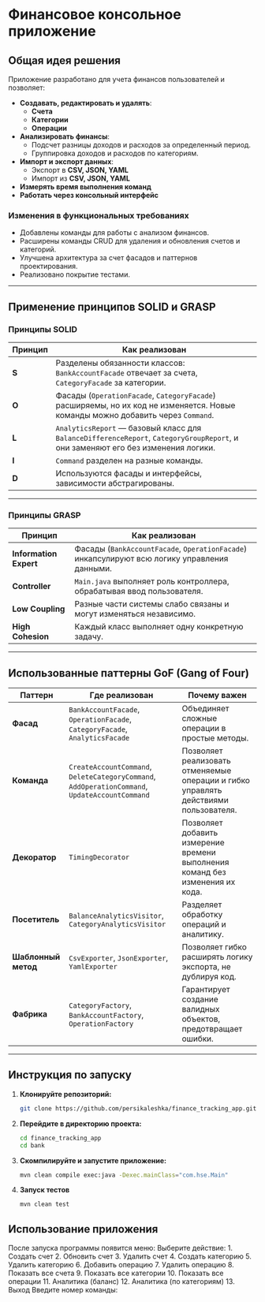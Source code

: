 # **Финансовое консольное приложение**

## **Общая идея решения**
Приложение разработано для учета финансов пользователей и позволяет:
- **Создавать, редактировать и удалять**:
  - **Счета**
  - **Категории**
  - **Операции**
- **Анализировать финансы**:
  - Подсчет разницы доходов и расходов за определенный период.
  - Группировка доходов и расходов по категориям.
- **Импорт и экспорт данных**:
  - Экспорт в **CSV, JSON, YAML**
  - Импорт из **CSV, JSON, YAML**
- **Измерять время выполнения команд**
- **Работать через консольный интерфейс**

### **Изменения в функциональных требованиях**
- Добавлены команды для работы с анализом финансов.
- Расширены команды CRUD для удаления и обновления счетов и категорий.
- Улучшена архитектура за счет фасадов и паттернов проектирования.
- Реализовано покрытие тестами.

---

## **Применение принципов SOLID и GRASP**

### **Принципы SOLID**
| Принцип | Как реализован |
|---------|---------------|
| **S** | Разделены обязанности классов: `BankAccountFacade` отвечает за счета, `CategoryFacade` за категории. |
| **O** | Фасады (`OperationFacade`, `CategoryFacade`) расширяемы, но их код не изменяется. Новые команды можно добавить через `Command`. |
| **L** | `AnalyticsReport` — базовый класс для `BalanceDifferenceReport`, `CategoryGroupReport`, и они заменяют его без изменения логики. |
| **I** | `Command` разделен на разные команды. |
| **D** | Используются фасады и интерфейсы, зависимости абстрагированы. |

---

### **Принципы GRASP**
| Принцип | Как реализован |
|---------|---------------|
| **Information Expert** | Фасады (`BankAccountFacade`, `OperationFacade`) инкапсулируют всю логику управления данными. |
| **Controller** | `Main.java` выполняет роль контроллера, обрабатывая ввод пользователя. |
| **Low Coupling** | Разные части системы слабо связаны и могут изменяться независимо. |
| **High Cohesion** | Каждый класс выполняет одну конкретную задачу. |

---

## **Использованные паттерны GoF (Gang of Four)**

| Паттерн | Где реализован | Почему важен |
|---------|---------------|--------------|
| **Фасад** | `BankAccountFacade`, `OperationFacade`, `CategoryFacade`, `AnalyticsFacade` | Объединяет сложные операции в простые методы. |
| **Команда** | `CreateAccountCommand`, `DeleteCategoryCommand`, `AddOperationCommand`, `UpdateAccountCommand` | Позволяет реализовать отменяемые операции и гибко управлять действиями пользователя. |
| **Декоратор** | `TimingDecorator` | Позволяет добавить измерение времени выполнения команд без изменения их кода. |
| **Посетитель** | `BalanceAnalyticsVisitor`, `CategoryAnalyticsVisitor` | Разделяет обработку операций и аналитику. |
| **Шаблонный метод** | `CsvExporter`, `JsonExporter`, `YamlExporter` | Позволяет гибко расширять логику экспорта, не дублируя код. |
| **Фабрика** | `CategoryFactory`, `BankAccountFactory`, `OperationFactory` | Гарантирует создание валидных объектов, предотвращает ошибки. |

---

## Инструкция по запуску
1. **Клонируйте репозиторий:**
   ```sh
   git clone https://github.com/persikaleshka/finance_tracking_app.git
   ```
2. **Перейдите в директорию проекта:**
   ```sh
   cd finance_tracking_app
   cd bank
   ```
3. **Скомпилируйте и запустите приложение:**
   ```sh
   mvn clean compile exec:java -Dexec.mainClass="com.hse.Main"
   ```
4. **Запуск тестов**
    ```sh
    mvn clean test
    ```

## **Использование приложения**
После запуска программы появится меню:
    Выберите действие:
    1. Создать счет
    2. Обновить счет
    3. Удалить счет
    4. Создать категорию
    5. Удалить категорию
    6. Добавить операцию
    7. Удалить операцию
    8. Показать все счета
    9. Показать все категории
    10. Показать все операции
    11. Аналитика (баланс)
    12. Аналитика (по категориям)
    13. Выход
    Введите номер команды:


